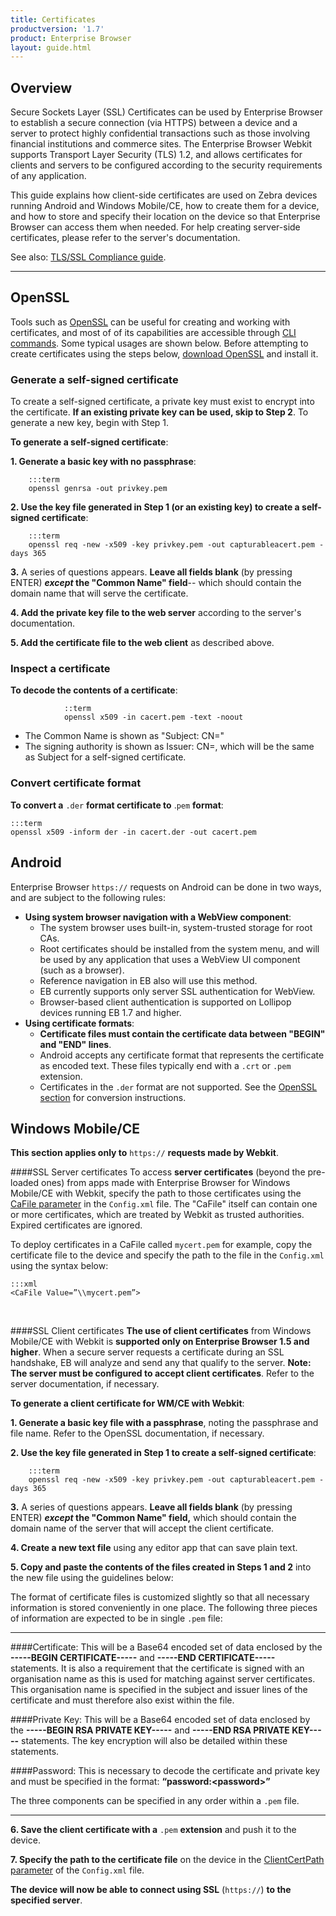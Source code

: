 ```yaml
---
title: Certificates
productversion: '1.7'
product: Enterprise Browser
layout: guide.html
---
```

## Overview
Secure Sockets Layer (SSL) Certificates can be used by Enterprise Browser to establish a secure connection (via HTTPS) between a device and a server to protect highly confidential transactions such as those involving financial institutions and commerce sites. The Enterprise Browser Webkit supports Transport Layer Security (TLS) 1.2, and allows certificates for clients and servers to be configured according to the security requirements of any application.

This guide explains how client-side certificates are used on Zebra devices running Android and Windows Mobile/CE, how to create them for a device, and how to store and specify their location on the device so that Enterprise Browser can access them when needed. For help creating server-side certificates, please refer to the server's documentation. 

See also: [TLS/SSL Compliance guide](../compliance). 

-----

## OpenSSL
Tools such as [OpenSSL](https://www.openssl.org/docs/faq.html) can be useful for creating and working with certificates, and most of of its capabilities are accessible through [CLI commands](https://www.sslshopper.com/article-most-common-openssl-commands.html). Some typical usages are shown below. Before attempting to create certificates using the steps below, [download OpenSSL](https://www.openssl.org/source/) and install it. 

### Generate a self-signed certificate
To create a self-signed certificate, a private key must exist to encrypt into the certificate. **If an existing private key can be used, skip to Step 2**. To generate a new key, begin with Step 1. 

**To generate a self-signed certificate**: 

**&#49;. Generate a basic key with no passphrase**:

        :::term
        openssl genrsa -out privkey.pem

**&#50;. Use the key file generated in Step 1 (or an existing key) to create a self-signed certificate**:

        :::term
        openssl req -new -x509 -key privkey.pem -out capturableacert.pem -days 365

**&#51;.** A series of questions appears. **Leave all fields blank** (by pressing ENTER) **_except_ the "Common Name" field**-- which should contain the domain name that will serve the certificate. 

**&#52;. Add the private key file to the web server** according to the server's documentation. 

**&#53;. Add the certificate file to the web client** as described above.

### Inspect a certificate
**To decode the contents of a certificate**:

				::term
				openssl x509 -in cacert.pem -text -noout

* The Common Name is shown as "Subject: CN=" 
* The signing authority is shown as Issuer: CN=, which will be the same as Subject for a self-signed certificate.

### Convert certificate format
**To convert a** `.der` **format certificate to** .`pem` **format**:

	:::term
	openssl x509 -inform der -in cacert.der -out cacert.pem


## Android
Enterprise Browser `https://` requests on Android can be done in two ways, and are subject to the following rules:

* **Using system browser navigation with a WebView component**:
	* The system browser uses built-in, system-trusted storage for root CAs. 
	* Root certificates should be installed from the system menu, and will be used by any application that uses a WebView UI component (such as a browser).
	* Reference navigation in EB also will use this method. 
	* EB currently supports only server SSL authentication for WebView.
	* Browser-based client authentication is supported on Lollipop devices running EB 1.7 and higher.
* **Using certificate formats**:
	* **Certificate files must contain the certificate data between "BEGIN" and "END" lines**.
	* Android accepts any certificate format that represents the certificate as encoded text. These files typically end with a `.crt` or `.pem` extension. 
	* Certificates in the `.der` format are not supported. See the [OpenSSL section](#openssl) for conversion instructions.

## Windows Mobile/CE
**This section applies only to** `https://` **requests made by Webkit**.

####SSL Server certificates
To access **server certificates** (beyond the pre-loaded ones) from apps made with Enterprise Browser for Windows Mobile/CE with Webkit, specify the path to those certificates using the [CaFile parameter](../configreference/#cafile) in the `Config.xml` file. The "CaFile" itself can contain one or more certificates, which are treated by Webkit as trusted authorities. Expired certificates are ignored. 

To deploy certificates in a CaFile called `mycert.pem` for example, copy the certificate file to the device and specify the path to the file in the `Config.xml` using the syntax below: 

	:::xml
	<CaFile Value=”\\mycert.pem”>
<br>

####SSL Client certificates
**The use of client certificates** from Windows Mobile/CE with Webkit is **supported only on Enterprise Browser 1.5 and higher**. When a secure server requests a certificate during an SSL handshake, EB will analyze and send any that qualify to the server. **Note: The server must be configured to accept client certificates**. Refer to the server documentation, if necessary. 

**To generate a client certificate for WM/CE with Webkit**:

**&#49;. Generate a basic key file with a passphrase**, noting the passphrase and file name. Refer to the OpenSSL documentation, if necessary. 

**&#50;. Use the key file generated in Step 1 to create a self-signed certificate**: 

        :::term
        openssl req -new -x509 -key privkey.pem -out capturableacert.pem -days 365

**&#51;.** A series of questions appears. **Leave all fields blank** (by pressing ENTER) **_except_ the "Common Name" field,** which should contain the domain name of the server that will accept the client certificate. 

**&#52;. Create a new text file** using any editor app that can save plain text. 

**&#53;. Copy and paste the contents of the files created in Steps 1 and 2** into the new file using the guidelines below:

The format of certificate files is customized slightly so that all necessary information is stored conveniently in one place. The following three pieces of information are expected to be in single `.pem` file:

-----

####Certificate:
This will be a Base64 encoded set of data enclosed by the **-----BEGIN CERTIFICATE-----** and **-----END CERTIFICATE-----** statements. It is also a requirement that the certificate is signed with an organisation name as this is used for matching against server certificates. This organisation name is specified in the subject and issuer lines of the certificate and must therefore also exist within the file.

####Private Key:
This will be a Base64 encoded set of data enclosed by the **-----BEGIN RSA PRIVATE KEY-----** and **-----END RSA PRIVATE KEY-----** statements. The key encryption will also be detailed within these statements.

####Password:
This is necessary to decode the certificate and private key and must be specified in the format: **“password:&lt;password&gt;”** 

The three components can be specified in any order within a `.pem` file.

-----

<!--

	:::xml
	// The SSL client certificate file must contain 
	// the following three sections in any order:  

	-----BEGIN CERTIFICATE-----
		// Paste contents of file created in Step 2 here
	-----END CERTIFICATE-----

	-----BEGIN RSA PRIVATE KEY-----
		// Paste contents of file created in Step 1 here
	-----END RSA PRIVATE KEY-----

	-----BEGIN PASSWORD-----
		// Enter the "passphrase" created in Step 1 here  
	-----END PASSWORD-----
-->

**&#54;. Save the client certificate with a** `.pem` **extension** and push it to the device.    

**&#55;. Specify the path to the certificate file** on the device in the [ClientCertPath parameter](../configreference/#clientcertpath) of the `Config.xml` file. 

**The device will now be able to connect using SSL** (`https://`) **to the specified server**. 

